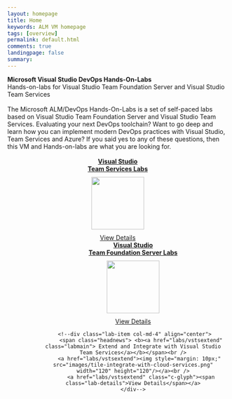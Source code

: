 ```yaml
---
layout: homepage
title: Home
keywords: ALM VM homepage
tags: [overview]
permalink: default.html
comments: true
landingpage: false
summary: 
---
```


<div class="col-lg-1"></div>

<div class="col-lg-10">
<div class="rowMain">
<div class="productcolmain">
  <div class="pageheader">
             <b>Microsoft Visual Studio DevOps Hands-On-Labs</b> </div>
     <div class="herotext2">
              Hands-on-labs for Visual Studio Team Foundation Server and Visual Studio Team Services
  </div>
</div>
</div>

<br>
<span class="introText">
The Microsoft ALM/DevOps Hands-On-Labs is a set of self-paced labs based on Visual Studio Team Foundation Server and Visual Studio Team Services. Evaluating your next DevOps toolchain? Want to go deep and learn how you can implement modern DevOps practices with Visual Studio, Team Services and Azure? If you said yes to any of these questions, then this VM and Hands-on-labs are what you are looking for.
</span>
<br />
<br />
 <div align="center" class="labcols">
 <div class="col-sm-2"></div>
  <div class="lab-item col-md-4" align="center">
         <span class="headnews"> <b><a href="labs/vsts" class="labmain"> Visual Studio<br/> Team Services Labs</a></b></span><br />
        <a href="labs/vsts"><img style="margin: 10px;" src="images/tile-cloud-hosted-server.png" width="120" height="120"/></a><br />
       <a href="labs/vsts" class="c-glyph"><span class="lab-details">View Details</span></a>
    </div>
    
<div class="row" style="margin-left: 70px;">
    <div class="lab-item col-md-4" align="center">
          <span class="headnews"> <b> <a href="labs/tfs" class="labmain">Visual Studio<br/> Team Foundation Server Labs</a></b></span><br />
             <a href="labs/tfs"><img style="margin: 10px;" src="images/tile-self-hosted-server.png" width="120" height="120"/></a><br />
           <a href="labs/tfs" class="c-glyph"><span class="lab-details">View Details</span></a>
    </div>

     <!--div class="lab-item col-md-4" align="center">
         <span class="headnews"> <b><a href="labs/vstsextend" class="labmain"> Extend and Integrate with Visual Studio Team Services</a></b></span><br />
        <a href="labs/vstsextend"><img style="margin: 10px;" src="images/tile-integrate-with-cloud-services.png" width="120" height="120"/></a><br />
         <a href="labs/vstsextend" class="c-glyph"><span class="lab-details">View Details</span></a>
    </div-->
</div>
</div>

</div>
<div class="col-lg-1"></div>
 <div class="clear"></div>

<br/>